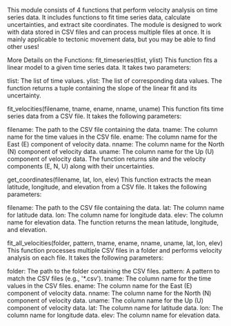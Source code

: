 This module consists of 4 functions that perform velocity analysis on time series data. 
It includes functions to fit time series data, calculate uncertainties, and extract site coordinates. 
The module is designed to work with data stored in CSV files and can process multiple files at once. 
It is mainly applicable to tectonic movement data, but you may be able to find other uses!

More Details on the Functions:
fit_timeseries(tlist, ylist)
This function fits a linear model to a given time series data. It takes two parameters:

tlist: The list of time values.
ylist: The list of corresponding data values.
The function returns a tuple containing the slope of the linear fit and its uncertainty.

fit_velocities(filename, tname, ename, nname, uname)
This function fits time series data from a CSV file. It takes the following parameters:

filename: The path to the CSV file containing the data.
tname: The column name for the time values in the CSV file.
ename: The column name for the East (E) component of velocity data.
nname: The column name for the North (N) component of velocity data.
uname: The column name for the Up (U) component of velocity data.
The function returns site and the velocity components (E, N, U) along with their uncertainties.

get_coordinates(filename, lat, lon, elev)
This function extracts the mean latitude, longitude, and elevation from a CSV file. It takes the following parameters:

filename: The path to the CSV file containing the data.
lat: The column name for latitude data.
lon: The column name for longitude data.
elev: The column name for elevation data.
The function returns the mean latitude, longitude, and elevation.

fit_all_velocities(folder, pattern, tname, ename, nname, uname, lat, lon, elev)
This function processes multiple CSV files in a folder and performs velocity analysis on each file. It takes the following parameters:

folder: The path to the folder containing the CSV files.
pattern: A pattern to match the CSV files (e.g., '*.csv').
tname: The column name for the time values in the CSV files.
ename: The column name for the East (E) component of velocity data.
nname: The column name for the North (N) component of velocity data.
uname: The column name for the Up (U) component of velocity data.
lat: The column name for latitude data.
lon: The column name for longitude data.
elev: The column name for elevation data.
